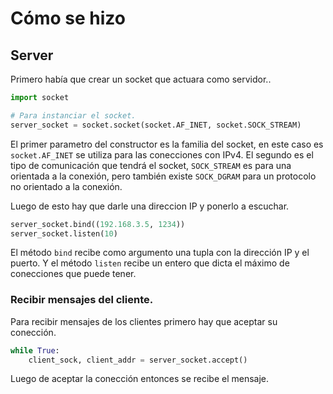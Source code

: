 # Cómo se hizo

## Server
Primero había que crear un socket que actuara como servidor..
~~~ python
import socket

# Para instanciar el socket.
server_socket = socket.socket(socket.AF_INET, socket.SOCK_STREAM)
~~~
    
El primer parametro del constructor es la familia del socket, en este caso es `socket.AF_INET` se utiliza para las conecciones con IPv4. El segundo es el tipo de comunicación que tendrá el socket, `SOCK_STREAM` es para una orientada a la conexión, pero también existe `SOCK_DGRAM` para un protocolo no orientado a la conexión.   
   
Luego de esto hay que darle una direccion IP y ponerlo a escuchar.
~~~ python
server_socket.bind((192.168.3.5, 1234))
server_socket.listen(10)
~~~
El método `bind` recibe como argumento una tupla con la dirección IP y el puerto. Y el método `listen` recibe un entero que dicta el máximo de conecciones que puede tener.
    
### Recibir mensajes del cliente.
Para recibir mensajes de los clientes primero hay que aceptar su conección.
~~~ python
while True:
    client_sock, client_addr = server_socket.accept()
~~~
Luego de aceptar la conección entonces se recibe el mensaje.
~~~ python

~~~

